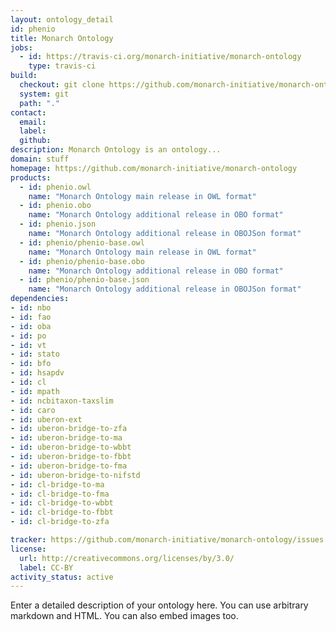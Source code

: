 ```yaml
---
layout: ontology_detail
id: phenio
title: Monarch Ontology
jobs:
  - id: https://travis-ci.org/monarch-initiative/monarch-ontology
    type: travis-ci
build:
  checkout: git clone https://github.com/monarch-initiative/monarch-ontology.git
  system: git
  path: "."
contact:
  email: 
  label: 
  github: 
description: Monarch Ontology is an ontology...
domain: stuff
homepage: https://github.com/monarch-initiative/monarch-ontology
products:
  - id: phenio.owl
    name: "Monarch Ontology main release in OWL format"
  - id: phenio.obo
    name: "Monarch Ontology additional release in OBO format"
  - id: phenio.json
    name: "Monarch Ontology additional release in OBOJSon format"
  - id: phenio/phenio-base.owl
    name: "Monarch Ontology main release in OWL format"
  - id: phenio/phenio-base.obo
    name: "Monarch Ontology additional release in OBO format"
  - id: phenio/phenio-base.json
    name: "Monarch Ontology additional release in OBOJSon format"
dependencies:
- id: nbo
- id: fao
- id: oba
- id: po
- id: vt
- id: stato
- id: bfo
- id: hsapdv
- id: cl
- id: mpath
- id: ncbitaxon-taxslim
- id: caro
- id: uberon-ext
- id: uberon-bridge-to-zfa
- id: uberon-bridge-to-ma
- id: uberon-bridge-to-wbbt
- id: uberon-bridge-to-fbbt
- id: uberon-bridge-to-fma
- id: uberon-bridge-to-nifstd
- id: cl-bridge-to-ma
- id: cl-bridge-to-fma
- id: cl-bridge-to-wbbt
- id: cl-bridge-to-fbbt
- id: cl-bridge-to-zfa

tracker: https://github.com/monarch-initiative/monarch-ontology/issues
license:
  url: http://creativecommons.org/licenses/by/3.0/
  label: CC-BY
activity_status: active
---
```


Enter a detailed description of your ontology here. You can use arbitrary markdown and HTML.
You can also embed images too.

